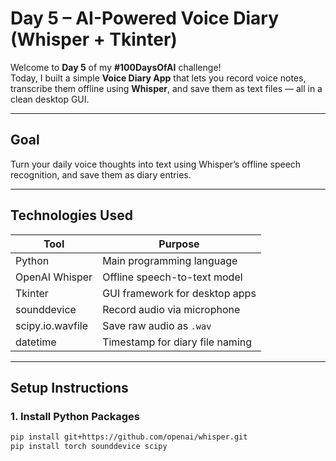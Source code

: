 #  Day 5 – AI-Powered Voice Diary (Whisper + Tkinter)

Welcome to **Day 5** of my **#100DaysOfAI** challenge!  
Today, I built a simple **Voice Diary App** that lets you record voice notes, transcribe them offline using **Whisper**, and save them as text files — all in a clean desktop GUI.

---

##  Goal

Turn your daily voice thoughts into text using Whisper’s offline speech recognition, and save them as diary entries.

---

##  Technologies Used

| Tool             | Purpose                                |
|------------------|----------------------------------------|
| Python           | Main programming language              |
| OpenAI Whisper   | Offline speech-to-text model           |
| Tkinter          | GUI framework for desktop apps         |
| sounddevice      | Record audio via microphone            |
| scipy.io.wavfile | Save raw audio as `.wav`               |
| datetime         | Timestamp for diary file naming        |

---

##  Setup Instructions

### 1. Install Python Packages

```bash
pip install git+https://github.com/openai/whisper.git
pip install torch sounddevice scipy
